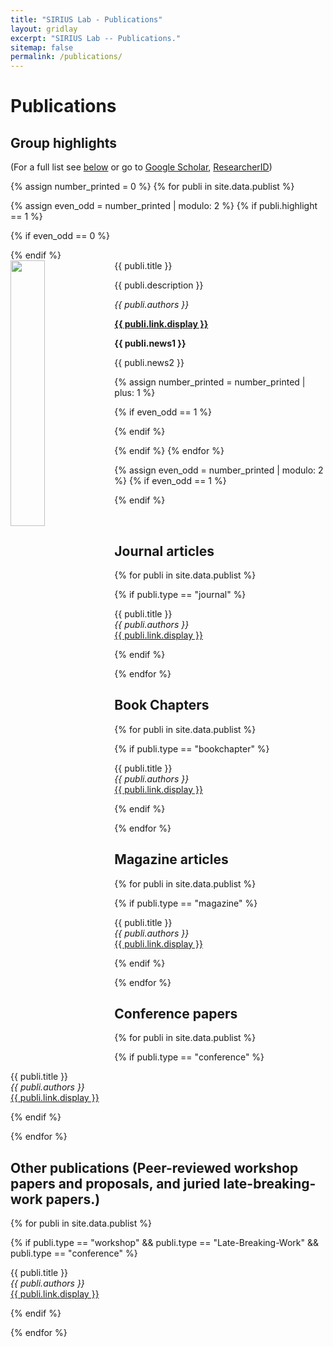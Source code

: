 ```yaml
---
title: "SIRIUS Lab - Publications"
layout: gridlay
excerpt: "SIRIUS Lab -- Publications."
sitemap: false
permalink: /publications/
---
```



# Publications

## Group highlights

(For a full list see [below](#full-list) or go to [Google Scholar](https://scholar.google.com/citations?user=0OupgU0AAAAJ), [ResearcherID](https://www.researcherid.com/rid/D-7763-2012))

{% assign number_printed = 0 %}
{% for publi in site.data.publist %}

{% assign even_odd = number_printed | modulo: 2 %}
{% if publi.highlight == 1 %}

{% if even_odd == 0 %}
<div class="row">
{% endif %}

<div class="col-sm-6 clearfix">
 <div class="well">
  <pubtit>{{ publi.title }}</pubtit>
  <img src="{{ site.url }}{{ site.baseurl }}/images/pubpic/{{ publi.image }}" class="img-responsive" width="33%" style="float: left" />
  <p>{{ publi.description }}</p>
  <p><em>{{ publi.authors }}</em></p>
  <p><strong><a href="{{ publi.link.url }}">{{ publi.link.display }}</a></strong></p>
  <p class="text-danger"><strong> {{ publi.news1 }}</strong></p>
  <p> {{ publi.news2 }}</p>
 </div>
</div>

{% assign number_printed = number_printed | plus: 1 %}

{% if even_odd == 1 %}
</div>
{% endif %}

{% endif %}
{% endfor %}

{% assign even_odd = number_printed | modulo: 2 %}
{% if even_odd == 1 %}
</div>
{% endif %}

<p> &nbsp; </p>


## Journal articles

{% for publi in site.data.publist %}

{% if publi.type == "journal" %}

{{ publi.title }} <br />
<em>{{ publi.authors }} </em><br /><a href="{{ publi.link.url }}">{{ publi.link.display }}</a>

{% endif %}

{% endfor %}

## Book Chapters

{% for publi in site.data.publist %}
	
{% if publi.type == "bookchapter" %}

{{ publi.title }} <br />
<em>{{ publi.authors }} </em><br /><a href="{{ publi.link.url }}">{{ publi.link.display }}</a>

{% endif %}

{% endfor %}

## Magazine articles

{% for publi in site.data.publist %}

{% if publi.type == "magazine" %}

{{ publi.title }} <br />
<em>{{ publi.authors }} </em><br /><a href="{{ publi.link.url }}">{{ publi.link.display }}</a>

{% endif %}

{% endfor %}

## Conference papers

{% for publi in site.data.publist %}

{% if publi.type == "conference" %}

{{ publi.title }} <br />
<em>{{ publi.authors }} </em><br /><a href="{{ publi.link.url }}">{{ publi.link.display }}</a>

{% endif %}

{% endfor %}

## Other publications (Peer-reviewed workshop papers and proposals, and juried late-breaking-work papers.)

{% for publi in site.data.publist %}

{% if publi.type == "workshop" && publi.type == "Late-Breaking-Work" && publi.type == "conference" %}

{{ publi.title }} <br />
<em>{{ publi.authors }} </em><br /><a href="{{ publi.link.url }}">{{ publi.link.display }}</a>

{% endif %}

{% endfor %}

